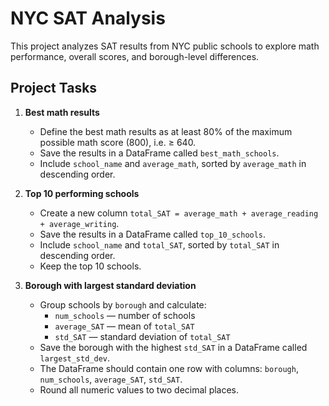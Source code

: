 # NYC SAT Analysis

This project analyzes SAT results from NYC public schools to explore math performance, overall scores, and borough-level differences.

## Project Tasks
1. **Best math results**  
   - Define the best math results as at least 80% of the maximum possible math score (800), i.e. ≥ 640.  
   - Save the results in a DataFrame called `best_math_schools`.  
   - Include `school_name` and `average_math`, sorted by `average_math` in descending order.

2. **Top 10 performing schools**  
   - Create a new column `total_SAT = average_math + average_reading + average_writing`.  
   - Save the results in a DataFrame called `top_10_schools`.  
   - Include `school_name` and `total_SAT`, sorted by `total_SAT` in descending order.  
   - Keep the top 10 schools.

3. **Borough with largest standard deviation**  
   - Group schools by `borough` and calculate:  
     - `num_schools` — number of schools  
     - `average_SAT` — mean of `total_SAT`  
     - `std_SAT` — standard deviation of `total_SAT`  
   - Save the borough with the highest `std_SAT` in a DataFrame called `largest_std_dev`.  
   - The DataFrame should contain one row with columns: `borough`, `num_schools`, `average_SAT`, `std_SAT`.  
   - Round all numeric values to two decimal places.
